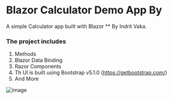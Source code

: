 # Blazor Calculator Demo App By
A simple Calculator app built with Blazor ** By Indrit Vaka.

### The project includes
   1. Methods
   2. Blazor Data Binding
   3. Razor Components
   4. Th UI is built using Bootstrap v5.1.0 (https://getbootstrap.com/)
   5. And More


![image](https://user-images.githubusercontent.com/63372867/168487323-868e143f-dd64-485e-b392-1d74adf190cd.png)

